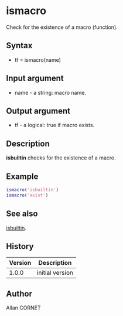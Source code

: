 # ismacro

Check for the existence of a macro (function).

## Syntax

- tf = ismacro(name)

## Input argument

- name - a string: macro name.

## Output argument

- tf - a logical: true if macro exists.

## Description

  <p><b>isbuiltin</b> checks for the existence of a macro.</p>

## Example

```matlab
ismacro('isbuiltin')
ismacro('exist')
```

## See also

[isbuiltin](isbuiltin.md).

## History

| Version | Description     |
| ------- | --------------- |
| 1.0.0   | initial version |

## Author

Allan CORNET
